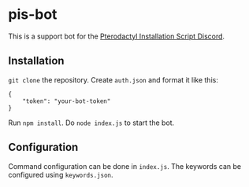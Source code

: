 # pis-bot
This is a support bot for the [Pterodactyl Installation Script Discord](https://discord.gg/zhUu4rv).

## Installation

`git clone` the repository. Create `auth.json` and format it like this:
```
{
	"token": "your-bot-token"
}
```
Run `npm install`. Do `node index.js` to start the bot.

## Configuration

Command configuration can be done in `index.js`. The keywords can be configured using `keywords.json`.

